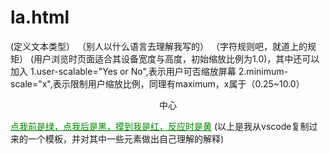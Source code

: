 # la.html
<!DOCTYPE html>(定义文本类型）
<html lang="en">（别人以什么语言去理解我写的）
<head>
    <meta charset="UTF-8">（字符规则吧，就道上的规矩）
    <meta name="viewport" content="width=device-width, initial-scale=1.0">(用户浏览时页面适合其设备宽度与高度，初始缩放比例为1.0)，其中还可以加入
  1.user-scalable="Yes or No",表示用户可否缩放屏幕
  2.minimum-scale="x",表示限制用户缩放比例，同理有maximum，x属于（0.25~10.0）
    <title>Document</title>
<style>
            a:link {color:green}
            a:visited {color:black}
            a:hover {color:red}
            a:active {color:yellow}
    /*  hover放在visited前面会失效，但active不会失效
        hover放在active后面时不会失效，但中间的active会失效
        active放在最前面时会失效
        最后去查了下，原来在 CSS 定义中，a:hover 必须被置于 a:link 和 a:visited 之后，才是有效的。
        a:active 必须被置于 a:hover 之后，才是有效的。
    */
</style>
</head>
<body>
    <p style=" text-align:center">中心</p>
    <a href="javascript:;">点我前是绿，点我后是黑，摸到我是红，反应时是黄</a>
</body>
</html>
(以上是我从vscode复制过来的一个模板，并对其中一些元素做出自己理解的解释)
